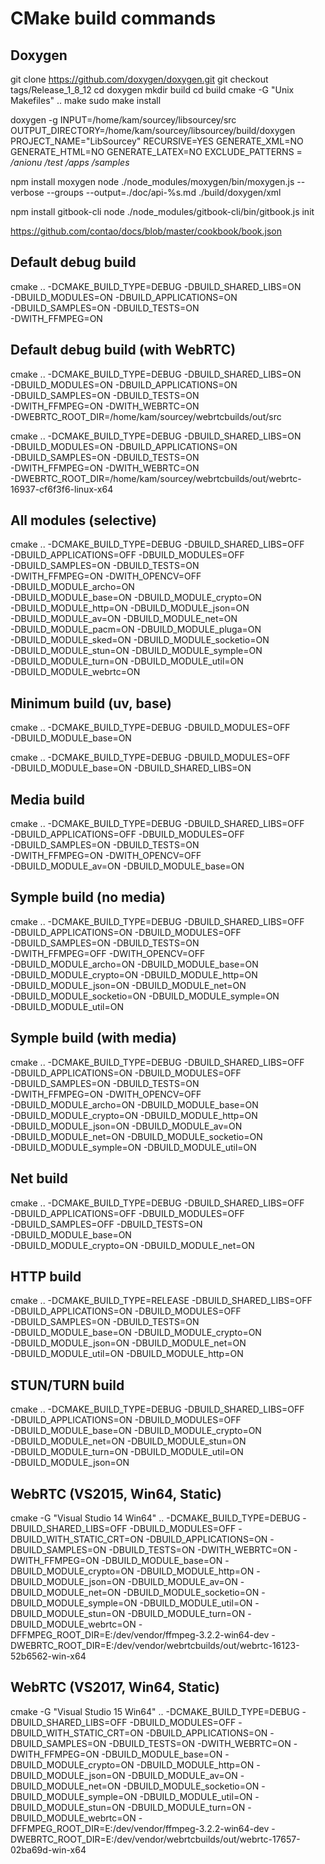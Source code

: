 # CMake build commands

## Doxygen

git clone https://github.com/doxygen/doxygen.git
git checkout tags/Release_1_8_12
cd doxygen
mkdir build
cd build
cmake -G "Unix Makefiles" ..
make
sudo make install

doxygen -g
INPUT=/home/kam/sourcey/libsourcey/src
OUTPUT_DIRECTORY=/home/kam/sourcey/libsourcey/build/doxygen
PROJECT_NAME="LibSourcey"
RECURSIVE=YES
GENERATE_XML=NO
GENERATE_HTML=NO
GENERATE_LATEX=NO
EXCLUDE_PATTERNS = */anionu* */test* */apps* */samples*

npm install moxygen
node ./node_modules/moxygen/bin/moxygen.js --verbose --groups --output=./doc/api-%s.md ./build/doxygen/xml

npm install gitbook-cli
node ./node_modules/gitbook-cli/bin/gitbook.js init

https://github.com/contao/docs/blob/master/cookbook/book.json

## Default debug build
cmake .. -DCMAKE_BUILD_TYPE=DEBUG -DBUILD_SHARED_LIBS=ON \
         -DBUILD_MODULES=ON -DBUILD_APPLICATIONS=ON \
         -DBUILD_SAMPLES=ON -DBUILD_TESTS=ON \
         -DWITH_FFMPEG=ON

## Default debug build (with WebRTC)
cmake .. -DCMAKE_BUILD_TYPE=DEBUG -DBUILD_SHARED_LIBS=ON \
         -DBUILD_MODULES=ON -DBUILD_APPLICATIONS=ON \
         -DBUILD_SAMPLES=ON -DBUILD_TESTS=ON \
         -DWITH_FFMPEG=ON -DWITH_WEBRTC=ON \
         -DWEBRTC_ROOT_DIR=/home/kam/sourcey/webrtcbuilds/out/src

cmake .. -DCMAKE_BUILD_TYPE=DEBUG -DBUILD_SHARED_LIBS=ON \
        -DBUILD_MODULES=ON -DBUILD_APPLICATIONS=ON \
        -DBUILD_SAMPLES=ON -DBUILD_TESTS=ON \
        -DWITH_FFMPEG=ON -DWITH_WEBRTC=ON \
        -DWEBRTC_ROOT_DIR=/home/kam/sourcey/webrtcbuilds/out/webrtc-16937-cf6f3f6-linux-x64

## All modules (selective)
cmake .. -DCMAKE_BUILD_TYPE=DEBUG -DBUILD_SHARED_LIBS=OFF \
         -DBUILD_APPLICATIONS=OFF -DBUILD_MODULES=OFF \
         -DBUILD_SAMPLES=ON -DBUILD_TESTS=ON \
         -DWITH_FFMPEG=ON -DWITH_OPENCV=OFF \
         -DBUILD_MODULE_archo=ON \
         -DBUILD_MODULE_base=ON -DBUILD_MODULE_crypto=ON \
         -DBUILD_MODULE_http=ON -DBUILD_MODULE_json=ON \
         -DBUILD_MODULE_av=ON -DBUILD_MODULE_net=ON \
         -DBUILD_MODULE_pacm=ON -DBUILD_MODULE_pluga=ON \
         -DBUILD_MODULE_sked=ON -DBUILD_MODULE_socketio=ON \
         -DBUILD_MODULE_stun=ON -DBUILD_MODULE_symple=ON \
         -DBUILD_MODULE_turn=ON -DBUILD_MODULE_util=ON \
         -DBUILD_MODULE_webrtc=ON

## Minimum build (uv, base)
cmake .. -DCMAKE_BUILD_TYPE=DEBUG -DBUILD_MODULES=OFF \
         -DBUILD_MODULE_base=ON

cmake .. -DCMAKE_BUILD_TYPE=DEBUG -DBUILD_MODULES=OFF \
         -DBUILD_MODULE_base=ON -DBUILD_SHARED_LIBS=ON

## Media build
cmake .. -DCMAKE_BUILD_TYPE=DEBUG -DBUILD_SHARED_LIBS=OFF \
         -DBUILD_APPLICATIONS=OFF -DBUILD_MODULES=OFF \
         -DBUILD_SAMPLES=ON -DBUILD_TESTS=ON \
         -DWITH_FFMPEG=ON -DWITH_OPENCV=OFF \
         -DBUILD_MODULE_av=ON -DBUILD_MODULE_base=ON


## Symple build (no media)
cmake .. -DCMAKE_BUILD_TYPE=DEBUG -DBUILD_SHARED_LIBS=OFF \
         -DBUILD_APPLICATIONS=ON -DBUILD_MODULES=OFF \
         -DBUILD_SAMPLES=ON -DBUILD_TESTS=ON \
         -DWITH_FFMPEG=OFF -DWITH_OPENCV=OFF \
         -DBUILD_MODULE_archo=ON -DBUILD_MODULE_base=ON \
         -DBUILD_MODULE_crypto=ON -DBUILD_MODULE_http=ON \
         -DBUILD_MODULE_json=ON -DBUILD_MODULE_net=ON \
         -DBUILD_MODULE_socketio=ON -DBUILD_MODULE_symple=ON \
         -DBUILD_MODULE_util=ON

## Symple build (with media)
cmake .. -DCMAKE_BUILD_TYPE=DEBUG -DBUILD_SHARED_LIBS=OFF \
         -DBUILD_APPLICATIONS=ON -DBUILD_MODULES=OFF \
         -DBUILD_SAMPLES=ON -DBUILD_TESTS=ON \
         -DWITH_FFMPEG=ON -DWITH_OPENCV=OFF \
         -DBUILD_MODULE_archo=ON -DBUILD_MODULE_base=ON \
         -DBUILD_MODULE_crypto=ON -DBUILD_MODULE_http=ON \
         -DBUILD_MODULE_json=ON -DBUILD_MODULE_av=ON \
         -DBUILD_MODULE_net=ON -DBUILD_MODULE_socketio=ON \
         -DBUILD_MODULE_symple=ON -DBUILD_MODULE_util=ON


## Net build
cmake .. -DCMAKE_BUILD_TYPE=DEBUG -DBUILD_SHARED_LIBS=OFF \
         -DBUILD_APPLICATIONS=OFF -DBUILD_MODULES=OFF \
         -DBUILD_SAMPLES=OFF -DBUILD_TESTS=ON \
         -DBUILD_MODULE_base=ON \
         -DBUILD_MODULE_crypto=ON -DBUILD_MODULE_net=ON


## HTTP build
cmake .. -DCMAKE_BUILD_TYPE=RELEASE -DBUILD_SHARED_LIBS=OFF \
         -DBUILD_APPLICATIONS=ON -DBUILD_MODULES=OFF \
         -DBUILD_SAMPLES=ON -DBUILD_TESTS=ON \
         -DBUILD_MODULE_base=ON -DBUILD_MODULE_crypto=ON \
         -DBUILD_MODULE_json=ON -DBUILD_MODULE_net=ON \
         -DBUILD_MODULE_util=ON -DBUILD_MODULE_http=ON

## STUN/TURN build
cmake .. -DCMAKE_BUILD_TYPE=DEBUG -DBUILD_SHARED_LIBS=OFF \
         -DBUILD_APPLICATIONS=ON -DBUILD_MODULES=OFF \
         -DBUILD_MODULE_base=ON -DBUILD_MODULE_crypto=ON \
         -DBUILD_MODULE_net=ON -DBUILD_MODULE_stun=ON \
         -DBUILD_MODULE_turn=ON -DBUILD_MODULE_util=ON \
         -DBUILD_MODULE_json=ON

## WebRTC (VS2015, Win64, Static)
cmake -G "Visual Studio 14 Win64" .. -DCMAKE_BUILD_TYPE=DEBUG -DBUILD_SHARED_LIBS=OFF -DBUILD_MODULES=OFF -DBUILD_WITH_STATIC_CRT=ON -DBUILD_APPLICATIONS=ON -DBUILD_SAMPLES=ON -DBUILD_TESTS=ON -DWITH_WEBRTC=ON -DWITH_FFMPEG=ON -DBUILD_MODULE_base=ON -DBUILD_MODULE_crypto=ON -DBUILD_MODULE_http=ON -DBUILD_MODULE_json=ON -DBUILD_MODULE_av=ON -DBUILD_MODULE_net=ON -DBUILD_MODULE_socketio=ON -DBUILD_MODULE_symple=ON -DBUILD_MODULE_util=ON -DBUILD_MODULE_stun=ON -DBUILD_MODULE_turn=ON -DBUILD_MODULE_webrtc=ON -DFFMPEG_ROOT_DIR=E:/dev/vendor/ffmpeg-3.2.2-win64-dev -DWEBRTC_ROOT_DIR=E:/dev/vendor/webrtcbuilds/out/webrtc-16123-52b6562-win-x64


## WebRTC (VS2017, Win64, Static)
cmake -G "Visual Studio 15 Win64" .. -DCMAKE_BUILD_TYPE=DEBUG -DBUILD_SHARED_LIBS=OFF -DBUILD_MODULES=OFF -DBUILD_WITH_STATIC_CRT=ON -DBUILD_APPLICATIONS=ON -DBUILD_SAMPLES=ON -DBUILD_TESTS=ON -DWITH_WEBRTC=ON -DWITH_FFMPEG=ON -DBUILD_MODULE_base=ON -DBUILD_MODULE_crypto=ON -DBUILD_MODULE_http=ON -DBUILD_MODULE_json=ON -DBUILD_MODULE_av=ON -DBUILD_MODULE_net=ON -DBUILD_MODULE_socketio=ON -DBUILD_MODULE_symple=ON -DBUILD_MODULE_util=ON -DBUILD_MODULE_stun=ON -DBUILD_MODULE_turn=ON -DBUILD_MODULE_webrtc=ON -DFFMPEG_ROOT_DIR=E:/dev/vendor/ffmpeg-3.2.2-win64-dev -DWEBRTC_ROOT_DIR=E:/dev/vendor/webrtcbuilds/out/webrtc-17657-02ba69d-win-x64
